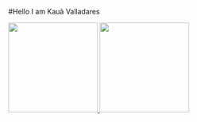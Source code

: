 #Hello I am Kauã Valladares
<div>
<a href="https://github.com/Kauavalladares">
<img height="180em" src="https://github-readme-stats.vercel.app/api/top-langs/?username=Kauavalladares&layout=compact&langs_count=7&theme=dracula"/>
<img height="180em" src="https://github-readme-stats.vercel.app/api?username=Kauavalladares&show_icons=true&theme=dracula&include_all_commits=true&count_private=true"/>
</div>
